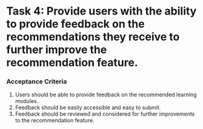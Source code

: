 # Task 4: Provide users with the ability to provide feedback on the recommendations they receive to further improve the recommendation feature.

### Acceptance Criteria

1. Users should be able to provide feedback on the recommended learning modules.
2. Feedback should be easily accessible and easy to submit.
3. Feedback should be reviewed and considered for further improvements to the recommendation feature.